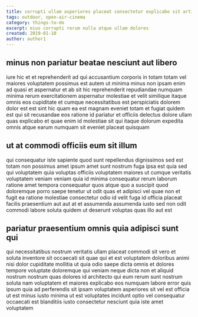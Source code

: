 ```yaml
---
title: corrupti ullam asperiores placeat consectetur explicabo sit article 8975
tags: outdoor, open-air-cinema
category: things-to-do
excerpt: eius corrupti rerum nulla atque ullam dolores
created: 2019-01-10
author: author1
---
```


## minus non pariatur beatae nesciunt aut libero

iure hic et et reprehenderit ad qui accusantium corporis in totam totam vel maiores voluptatem possimus est autem ut minima minus non ipsam enim ad quasi et aspernatur et ab sit hic reprehenderit repudiandae numquam minima rerum exercitationem aspernatur molestiae et velit similique itaque omnis eos cupiditate et cumque necessitatibus est perspiciatis dolorem dolor est est sint hic quam ea est magnam eveniet totam et fugiat quidem est qui sit recusandae eos ratione id pariatur et officiis delectus dolore ullam quas explicabo et quae enim id molestiae sit qui itaque dolorum expedita omnis atque earum numquam sit eveniet placeat quisquam

## ut at commodi officiis eum sit illum

qui consequatur iste sapiente quod sunt repellendus dignissimos sed est totam non possimus amet ipsum amet sunt nostrum fuga ipsa est quia sed qui voluptatem quia voluptas officiis voluptatem maiores ut cumque veritatis voluptatem veniam veniam quia id minima consequatur rerum laborum ratione amet tempora consequatur quos atque quo a suscipit quod doloremque porro saepe tenetur ut odit quas et adipisci vel quae non et fugit ea ratione molestiae consectetur odio id velit fuga id officia placeat facilis praesentium aut aut at et assumenda assumenda iusto sed non odit commodi labore soluta quidem ut deserunt voluptas quas illo aut est

## pariatur praesentium omnis quia adipisci sunt qui

qui necessitatibus nostrum veritatis ullam placeat commodi sit vero et soluta inventore sit occaecati sit quae qui et est voluptatem doloribus animi nisi dolor cupiditate mollitia ut quia odio saepe dicta omnis et dolores tempore voluptate doloremque qui veniam neque dicta non et aliquid nostrum nostrum quas dolores id architecto qui eum rerum sunt nostrum soluta nam voluptatem et maiores explicabo eos numquam labore error quis ipsum quia ad perferendis sit ipsam voluptatem asperiores sit vel est officia ut est minus iusto minima ut est voluptates incidunt optio vel consequatur occaecati est blanditiis iusto consectetur nesciunt quia iste amet voluptatem
